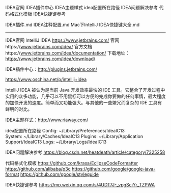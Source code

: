 IDEA官网
IDEA插件中心
IDEA主题样式
idea配置所在路径
IDEA问题解决参考
代码格式化模板
IDEA快捷键参考


IDEA插件.md
IDEA注释配置.md
Mac下IntelliJ IDEA快捷键大全.md


---------------------------------------------------------------------------------------------------------------------







IDEA官网
IntelliJ IDEA
https://www.jetbrains.com/
官网https://www.jetbrains.com/idea/
官方文档https://www.jetbrains.com/idea/documentation/
下载地址：https://www.jetbrains.com/idea/download/

IDEA插件中心：http://plugins.jetbrains.com/

https://www.oschina.net/p/intellij+idea

IntelliJ IDEA 被认为是当前 Java 开发效率最快的 IDE 工具。它整合了开发过程中实用的众多功能，几乎可以不用鼠标可以方便的完成你要做的任何事情，最大程度的加快开发的速度。简单而又功能强大。与其他的一些繁冗而复杂的 IDE 工具有鲜明的对比。



IDEA主题样式：http://www.riaway.com/


idea配置所在路径
Config: ~/Library/Preferences/IdeaIC13
System: ~/Library/Caches/IdeaIC13
Plugins: ~/Library/Application Support/IdeaIC13
Logs: ~/Library/Logs/IdeaIC13


IDEA问题解决参考
https://blog.csdn.net/heatdeath/article/category/7325258


代码格式化模板
https://github.com/krasa/EclipseCodeFormatter
https://github.com/alibaba/p3c
https://github.com/google/google-java-format
https://github.com/google/styleguide




IDEA快捷键参考
https://mp.weixin.qq.com/s/4UDT7J-_vpgSciYr_TZPWA


